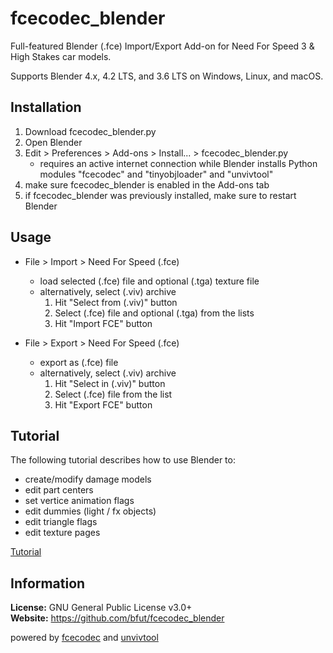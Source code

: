 # fcecodec_blender
Full-featured Blender (.fce) Import/Export Add-on for Need For Speed 3 & High Stakes car models.

Supports Blender 4.x, 4.2 LTS, and 3.6 LTS on Windows, Linux, and macOS.

## Installation
1. Download fcecodec_blender.py
1. Open Blender
1. Edit > Preferences > Add-ons > Install... > fcecodec_blender.py
   - requires an active internet connection while Blender installs Python modules "fcecodec" and "tinyobjloader" and "unvivtool"
1. make sure fcecodec_blender is enabled in the Add-ons tab
1. if fcecodec_blender was previously installed, make sure to restart Blender

## Usage
 * File > Import > Need For Speed (.fce)
    - load selected (.fce) file and optional (.tga) texture file
    - alternatively, select (.viv) archive
        1. Hit "Select from (.viv)" button
        2. Select (.fce) file and optional (.tga) from the lists
        3. Hit "Import FCE" button

* File > Export > Need For Speed (.fce)
    - export as (.fce) file
    - alternatively, select (.viv) archive
        1. Hit "Select in (.viv)" button
        2. Select (.fce) file from the list
        3. Hit "Export FCE" button

## Tutorial

The following tutorial describes how to use Blender to:
* create/modify damage models
* edit part centers
* set vertice animation flags
* edit dummies (light / fx objects)
* edit triangle flags
* edit texture pages

[Tutorial](https://github.com/bfut/fcecodec/tree/main/scripts/doc_Obj2Fce.md)

## Information
__License:__ GNU General Public License v3.0+<br/>
__Website:__ <https://github.com/bfut/fcecodec_blender>

powered by [fcecodec](https://github.com/bfut/fcecodec) and [unvivtool](https://github.com/bfut/unvivtool)
